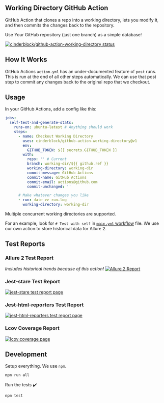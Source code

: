 ## Working Directory GitHub Action

GitHub Action that clones a repo into a working directory, lets you modify it, and then commits the changes back to the repository.

Use Your GitHub repository (just one branch) as a simple database!

[![cinderblock/github-action-working-directory status](https://github.com/cinderblock/github-action-working-directory/workflows/Main/badge.svg?branch=master)](https://github.com/cinderblock/github-action-working-directory/actions?query=branch%3Amaster)

## How It Works

GitHub Actions `action.yml` has an under-documented feature of `post` runs.
This is run at the end of all other steps automatically.
We can use that post step to commit any changes back to the original repo that we checkout.

## Usage

In your GitHub Actions, add a config like this:

```yml
jobs:
  self-test-and-generate-stats:
    runs-on: ubuntu-latest # Anything should work
    steps:
      - name: Checkout Working Directory
        uses: cinderblock/github-action-working-directory@v1
        env:
          GITHUB_TOKEN: ${{ secrets.GITHUB_TOKEN }}
        with:
          repo: '' # Current
          branch: working-dir/${{ github.ref }}
          working-directory: working-dir
          commit-message: GitHub Actions
          commit-name: GitHub Actions
          commit-email: actions@github.com
          commit-unchanged: ''

      # Make whatever changes you like
      - run: date >> run.log
        working-directory: working-dir
```

Multiple concurrent working directories are supported.

For an example, look for `# Test with self` in [`main.yml` workflow](.github/workflows/main.yml#L167-L176) file.
We use our own action to store historical data for Allure 2.

## Test Reports

### Allure 2 Test Report

_Includes historical trends because of this action!_
[![Allure 2 Report](https://cinderblock.github.io/github-action-working-directory/allure-report.png)](https://cinderblock.github.io/github-action-working-directory/allure-report)

### Jest-stare Test Report

[![jest-stare test report page](https://cinderblock.github.io/github-action-working-directory/jest-stare.png)](https://cinderblock.github.io/github-action-working-directory/jest-stare)

### Jest-html-reporters Test Report

[![jest-html-reporters test report page](https://cinderblock.github.io/github-action-working-directory/jest-html-reporters.png)](https://cinderblock.github.io/github-action-working-directory/jest-html-reporters)

### Lcov Coverage Report

[![lcov coverage  page](https://cinderblock.github.io/github-action-working-directory/coverage/lcov-report.png)](https://cinderblock.github.io/github-action-working-directory/coverage/lcov-report)

## Development

Setup everything.
We use `npm`.

```bash
npm run all
```

Run the tests :heavy_check_mark:

```bash
npm test
```
